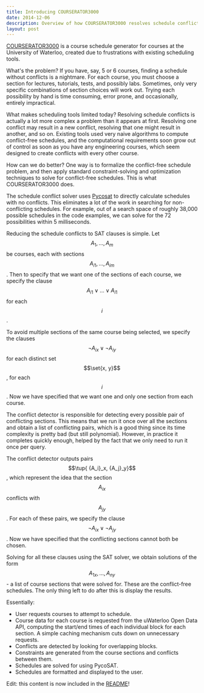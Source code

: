 ```yaml
---
title: Introducing COURSERATOR3000
date: 2014-12-06
description: Overview of how COURSERATOR3000 resolves schedule conflicts by reducing them to Boolean SAT problems.
layout: post
---
```


[COURSERATOR3000](http://courserator.anthony-zhang.me/) is a course schedule generator for courses at the University of Waterloo, created due to frustrations with existing scheduling tools.

What's the problem? If you have, say, 5 or 6 courses, finding a schedule without conflicts is a nightmare. For each course, you must choose a section for lectures, tutorials, tests, and possibly labs. Sometimes, only very specific combinations of section choices will work out. Trying each possibility by hand is time consuming, error prone, and occasionally, entirely impractical.

What makes scheduling tools limited today? Resolving schedule conflicts is actually a lot more complex a problem than it appears at first. Resolving one conflict may result in a new conflict, resolving that one might result in another, and so on. Existing tools used very naive algorithms to compute conflict-free schedules, and the computational requirements soon grow out of control as soon as you have any engineering courses, which seem designed to create conflicts with every other course.

How can we do better? One way is to formalize the conflict-free schedule problem, and then apply standard constraint-solving and optimization techniques to solve for conflict-free schedules. This is what COURSERATOR3000 does.

The schedule conflict solver uses [Pycosat](https://pypi.python.org/pypi/pycosat) to directly calculate schedules with no conflicts. This eliminates a lot of the work in searching for non-conflicting schedules. For example, out of a search space of roughly 38,000 possible schedules in the code examples, we can solve for the 72 possibilities within 5 milliseconds.

Reducing the schedule conflicts to SAT clauses is simple. Let $$A_1, \ldots, A_m$$ be courses, each with sections $${A_i}_1, \ldots, {A_i}_m$$. Then to specify that we want one of the sections of each course, we specify the clause $${A_i}_1 \lor \ldots \lor {A_i}_1$$ for each $$i$$.

To avoid multiple sections of the same course being selected, we specify the clauses $$\neg {A_i}_x \lor \neg {A_i}_y$$ for each distinct set $$\set{x, y}$$, for each $$i$$. Now we have specified that we want one and only one section from each course.

The conflict detector is responsible for detecting every possible pair of conflicting sections. This means that we run it once over all the sections and obtain a list of conflicting pairs, which is a good thing since its time complexity is pretty bad (but still polynomial). However, in practice it completes quickly enough, helped by the fact that we only need to run it once per query.

The conflict detector outputs pairs $$\tup{ {A_i}_x, {A_j}_y}$$, which represent the idea that the section $${A_i}_x$$ conflicts with $${A_j}_y$$. For each of these pairs, we specify the clause $$\neg {A_i}_x \lor \neg {A_j}_y$$. Now we have specified that the conflicting sections cannot both be chosen.

Solving for all these clauses using the SAT solver, we obtain solutions of the form $${A_1}_x, \ldots, {A_n}_y$$ - a list of course sections that were solved for. These are the conflict-free schedules. The only thing left to do after this is display the results.

Essentially:

* User requests courses to attempt to schedule.
* Course data for each course is requested from the uWaterloo Open Data API, computing the start/end times of each individual block for each section. A simple caching mechanism cuts down on unnecessary requests.
* Conflicts are detected by looking for overlapping blocks.
* Constraints are generated from the course sections and conflicts between them.
* Schedules are solved for using PycoSAT.
* Schedules are formatted and displayed to the user.

Edit: this content is now included in the [README](https://github.com/Uberi/COURSERATOR3000#readme)!